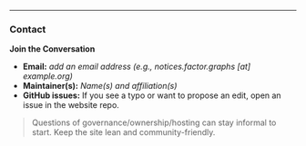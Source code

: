 
---

### Contact

**Join the Conversation**

- **Email:** _add an email address (e.g., notices.factor.graphs [at] example.org)_
- **Maintainer(s):** _Name(s) and affiliation(s)_
- **GitHub issues:** If you see a typo or want to propose an edit, open an issue in the website repo.

> Questions of governance/ownership/hosting can stay informal to start. Keep the site lean and community-friendly.

